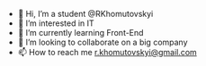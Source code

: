 - 👋 Hi, I’m a student @RKhomutovskyi
- 👀 I’m interested in IT
- 🌱 I’m currently learning Front-End
- 💞️ I’m looking to collaborate on a big company
- 📫 How to reach me r.khomutovskyi@gmail.com

<!---
RKhomutovskyi/RKhomutovskyi is a ✨ special ✨ repository because its `README.md` (this file) appears on your GitHub profile.
You can click the Preview link to take a look at your changes.
--->

